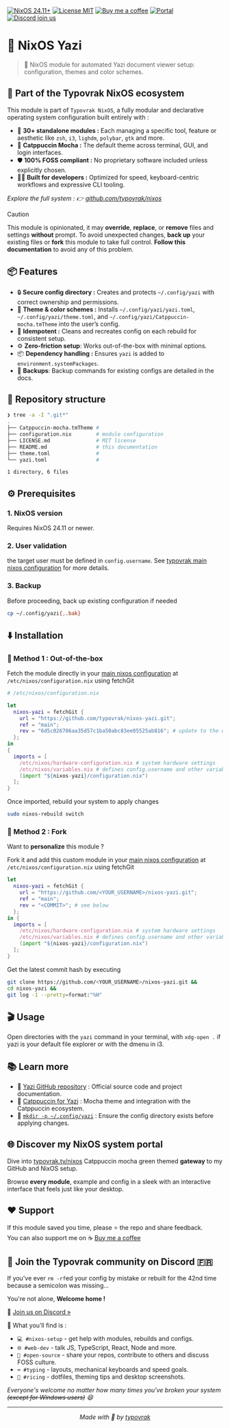 [![NixOS 24.11+](https://img.shields.io/badge/NixOS-24.11%2B-a6e3a1?labelColor=45475a)](https://nixos.org/)
[![License MIT](https://img.shields.io/badge/License-MIT-cba6f7.svg?labelColor=45475a)](LICENSE.md)
[![Buy me a coffee](https://img.shields.io/badge/Buy%20me%20a%20coffee-☕-fab387?labelColor=45475a)](https://typovrak.tv/coffee)
[![Portal](https://img.shields.io/badge/Portal-typovrak.tv%2Fnixos-eba0ac?labelColor=45475a)](https://typovrak.tv/nixos)
[![Discord join us](https://img.shields.io/badge/Discord-Join%20us-74c7ec?labelColor=45475a&logo=discord&logoColor=white)](https://typovrak.tv/discord)

# 📂 NixOS Yazi

> 🔧 NixOS module for automated Yazi document viewer setup: configuration, themes and color schemes.

## 🧩 Part of the Typovrak NixOS ecosystem

This module is part of ```Typovrak NixOS```, a fully modular and declarative operating system configuration built entirely with :

- 🧱 **30+ standalone modules :** Each managing a specific tool, feature or aesthetic like ```zsh```, ```i3```, ```lighdm```, ```polybar```, ```gtk``` and more.
- 🎨 **Catppuccin Mocha :** The default theme across terminal, GUI, and login interfaces.
- 🛡️ **100% FOSS compliant :** No proprietary software included unless explicitly chosen.
- 🧑‍💻 **Built for developers :** Optimized for speed, keyboard-centric workflows and expressive CLI tooling.

*Explore the full system : 👉 [github.com/typovrak/nixos](https://github.com/typovrak/nixos)*

> [!CAUTION]
> This module is opinionated, it may **override**, **replace**, or **remove** files and settings **without** prompt. To avoid unexpected changes, **back up** your existing files or **fork** this module to take full control. **Follow this documentation** to avoid any of this problem.

## 📦 Features

- 🔒 **Secure config directory :** Creates and protects ```~/.config/yazi``` with correct ownership and permissions.
- 🎨 **Theme & color schemes :** Installs ```~/.config/yazi/yazi.toml```, ```~/.config/yazi/theme.toml```, and ```~/.config/yazi/Catppuccin-mocha.tmTheme``` into the user’s config.
- 🔄 **Idempotent :** Cleans and recreates config on each rebuild for consistent setup.
- ⚙️ **Zero-friction setup**: Works out-of-the-box with minimal options.
- 📦 **Dependency handling :** Ensures ```yazi``` is added to ```environment.systemPackages```.
- 💾 **Backups**: Backup commands for existing configs are detailed in the docs.

## 📂 Repository structure

```bash
❯ tree -a -I ".git*"
.
├── Catppuccin-mocha.tmTheme #
├── configuration.nix        # module configuration
├── LICENSE.md               # MIT license
├── README.md                # this documentation
├── theme.toml               #
└── yazi.toml                #

1 directory, 6 files
```

## ⚙️ Prerequisites

### 1. NixOS version
Requires NixOS 24.11 or newer.

### 2. User validation
the target user must be defined in ```config.username```. See [typovrak main nixos configuration](https://github.com/typovrak/nixos) for more details.

### 3. Backup
Before proceeding, back up existing configuration if needed
```bash
cp ~/.config/yazi{,.bak}
```

## ⬇️ Installation

### 🚀 Method 1 : Out-of-the-box

Fetch the module directly in your [main nixos configuration](https://github.com/typovrak/nixos) at ```/etc/nixos/configuration.nix``` using fetchGit
```nix
# /etc/nixos/configuration.nix

let
  nixos-yazi = fetchGit {
    url = "https://github.com/typovrak/nixos-yazi.git";
    ref = "main";
    rev = "6d5c026706aa35d57c1ba50abc83ee05525ab816"; # update to the desired commit
  };
in
{
  imports = [
    /etc/nixos/hardware-configuration.nix # system hardware settings
    /etc/nixos/variables.nix # defines config.username and other variables, see https://github.com/typovrak/nixos for more details
    (import "${nixos-yazi}/configuration.nix")
  ];
}
```

Once imported, rebuild your system to apply changes
```bash
sudo nixos-rebuild switch
```

### 🍴 Method 2 : Fork

Want to **personalize** this module ?

Fork it and add this custom module in your [main nixos configuration](https://github.com/typovrak/nixos) at ```/etc/nixos/configuration.nix``` using fetchGit
```nix
let
  nixos-yazi = fetchGit {
    url = "https://github.com/<YOUR_USERNAME>/nixos-yazi.git";
    ref = "main";
    rev = "<COMMIT>"; # see below
  };
in {
  imports = [
    /etc/nixos/hardware-configuration.nix # system hardware settings
    /etc/nixos/variables.nix # defines config.username and other variables, see https://github.com/typovrak/nixos for more details
    (import "${nixos-yazi}/configuration.nix")
  ];
}
```

Get the latest commit hash by executing
```bash
git clone https://github.com/<YOUR_USERNAME>/nixos-yazi.git &&
cd nixos-yazi &&
git log -1 --pretty=format:"%H"
```

## 🎬 Usage

Open directories with the ```yazi``` command in your terminal, with ```xdg-open .``` if yazi is your default file explorer or with the dmenu in i3.

## 📚 Learn more

- 🧠 [Yazi GitHub repository](https://github.com/sxyazi/yazi) : Official source code and project documentation.
- 🎨 [Catppuccin for Yazi](https://github.com/catppuccin/yazi) : Mocha theme and integration with the Catppuccin ecosystem.
- 📁 [```mkdir -p ~/.config/yazi```](https://man7.org/linux/man-pages/man1/mkdir.1.html) : Ensure the config directory exists before applying changes.

## 🌐 Discover my NixOS system portal

Dive into [typovrak.tv/nixos](https://typovrak.tv/nixos) Catppuccin mocha green themed **gateway** to my GitHub and NixOS setup.

Browse **every module**, example and config in a sleek with an interactive interface that feels just like your desktop.

## ❤️ Support

If this module saved you time, please ⭐️ the repo and share feedback.  
You can also support me on ☕ [Buy me a coffee](https://typovrak.tv/coffee)

## 💬 Join the Typovrak community on Discord 🇫🇷

If you've ever ```rm -rf```ed your config by mistake or rebuilt for the 42nd time because a semicolon was missing…

You're not alone, **Welcome home !**

🎯 [Join us on Discord »](https://typovrak.tv/discord)

🧭 What you’ll find is :

- ```💻 #nixos-setup``` - get help with modules, rebuilds and configs.
- ```🌐 #web-dev``` - talk JS, TypeScript, React, Node and more.
- ```🧠 #open-source``` - share your repos, contribute to others and discuss FOSS culture.
- ```⌨️ #typing``` - layouts, mechanical keyboards and speed goals.
- ```🎨 #ricing``` - dotfiles, theming tips and desktop screenshots.

*Everyone's welcome no matter how many times you've broken your system ~~(except for Windows users)~~ 😄*

---

<p align="center"><i>Made with 💜 by <a href="https://typovrak.tv">typovrak</a></i></p>
